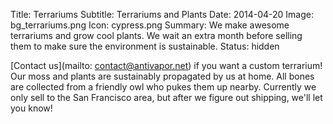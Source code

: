 Title: Terrariums
Subtitle: Terrariums and Plants
Date: 2014-04-20
Image: bg_terrariums.png
Icon: cypress.png
Summary: We make awesome terrariums and grow cool plants. We wait an extra month before selling them to make sure the environment is sustainable.
Status: hidden

[Contact us](mailto: contact@antivapor.net) if you want a custom terrarium! Our moss and plants are sustainably propagated by us at home. All bones are collected from a friendly owl who pukes them up nearby. Currently we only sell to the San Francisco area, but after we figure out shipping, we'll let you know!
